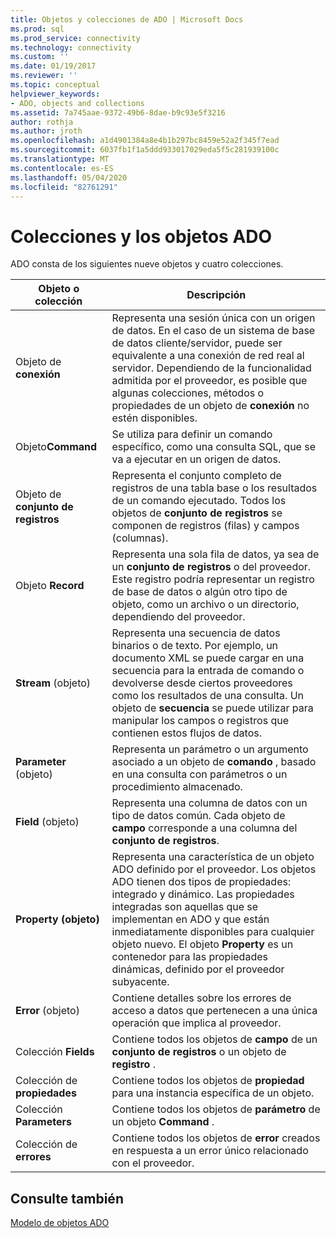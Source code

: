 ```yaml
---
title: Objetos y colecciones de ADO | Microsoft Docs
ms.prod: sql
ms.prod_service: connectivity
ms.technology: connectivity
ms.custom: ''
ms.date: 01/19/2017
ms.reviewer: ''
ms.topic: conceptual
helpviewer_keywords:
- ADO, objects and collections
ms.assetid: 7a745aae-9372-49b6-8dae-b9c93e5f3216
author: rothja
ms.author: jroth
ms.openlocfilehash: a1d4901384a8e4b1b297bc8459e52a2f345f7ead
ms.sourcegitcommit: 6037fb1f1a5ddd933017029eda5f5c281939100c
ms.translationtype: MT
ms.contentlocale: es-ES
ms.lasthandoff: 05/04/2020
ms.locfileid: "82761291"
---
```

# <a name="ado-objects-and-collections"></a>Colecciones y los objetos ADO
ADO consta de los siguientes nueve objetos y cuatro colecciones.  
  
|Objeto o colección|Descripción|  
|--------------------------|-----------------|  
|Objeto de **conexión**|Representa una sesión única con un origen de datos. En el caso de un sistema de base de datos cliente/servidor, puede ser equivalente a una conexión de red real al servidor. Dependiendo de la funcionalidad admitida por el proveedor, es posible que algunas colecciones, métodos o propiedades de un objeto de **conexión** no estén disponibles.|  
|Objeto**Command**|Se utiliza para definir un comando específico, como una consulta SQL, que se va a ejecutar en un origen de datos.|  
|Objeto de **conjunto de registros**|Representa el conjunto completo de registros de una tabla base o los resultados de un comando ejecutado. Todos los objetos de **conjunto de registros** se componen de registros (filas) y campos (columnas).|  
|Objeto **Record**|Representa una sola fila de datos, ya sea de un **conjunto de registros** o del proveedor. Este registro podría representar un registro de base de datos o algún otro tipo de objeto, como un archivo o un directorio, dependiendo del proveedor.|  
|**Stream** (objeto)|Representa una secuencia de datos binarios o de texto. Por ejemplo, un documento XML se puede cargar en una secuencia para la entrada de comando o devolverse desde ciertos proveedores como los resultados de una consulta. Un objeto de **secuencia** se puede utilizar para manipular los campos o registros que contienen estos flujos de datos.|  
|**Parameter** (objeto)|Representa un parámetro o un argumento asociado a un objeto de **comando** , basado en una consulta con parámetros o un procedimiento almacenado.|  
|**Field** (objeto)|Representa una columna de datos con un tipo de datos común. Cada objeto de **campo** corresponde a una columna del **conjunto de registros**.|  
|**Property (objeto)**|Representa una característica de un objeto ADO definido por el proveedor. Los objetos ADO tienen dos tipos de propiedades: integrado y dinámico. Las propiedades integradas son aquellas que se implementan en ADO y que están inmediatamente disponibles para cualquier objeto nuevo. El objeto **Property** es un contenedor para las propiedades dinámicas, definido por el proveedor subyacente.|  
|**Error** (objeto)|Contiene detalles sobre los errores de acceso a datos que pertenecen a una única operación que implica al proveedor.|  
|Colección **Fields**|Contiene todos los objetos de **campo** de un **conjunto de registros** o un objeto de **registro** .|  
|Colección de **propiedades**|Contiene todos los objetos de **propiedad** para una instancia específica de un objeto.|  
|Colección **Parameters**|Contiene todos los objetos de **parámetro** de un objeto **Command** .|  
|Colección de **errores**|Contiene todos los objetos de **error** creados en respuesta a un error único relacionado con el proveedor.|  
  
## <a name="see-also"></a>Consulte también  
 [Modelo de objetos ADO](../../../ado/reference/ado-api/ado-object-model.md)
